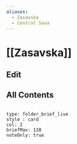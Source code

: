 ```yaml
---
aliases:
  - Zasavska
  - Central Sava
---
```

# [[Zasavska]] 

## Edit

## All Contents

```folderv
```

```ccard
type: folder_brief_live
style : card
col: 2
briefMax: 128
noteOnly: true
```
